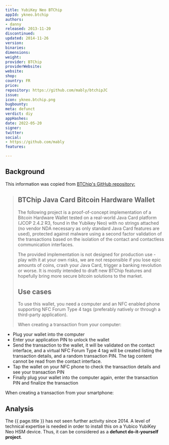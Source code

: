 ```yaml
---
title: YubiKey Neo BTChip
appId: ykneo.btchip
authors:
- danny
released: 2013-11-20
discontinued: 
updated: 2014-11-26
version: 
binaries: 
dimensions: 
weight: 
provider: BTChip
providerWebsite: 
website: 
shop: 
country: FR
price: 
repository: https://github.com/mably/btchipJC
issue: 
icon: ykneo.btchip.png
bugbounty: 
meta: defunct
verdict: diy
appHashes: 
date: 2022-05-20
signer: 
twitter: 
social:
- https://github.com/mably
features: 

---
```


## Background 

This information was copied from [BTChip's GitHub repository:](https://github.com/mably/btchipJC)

> ## BTChip Java Card Bitcoin Hardware Wallet
>
> The following project is a proof-of-concept implementation of a Bitcoin Hardware Wallet tested on a real-world Java Card platform (JCOP 2.4.2 R3, found in the Yubikey Neo) with no strings attached (no vendor NDA necessary as only standard Java Card features are used), protected against malware using a second factor validation of the transactions based on the isolation of the contact and contactless communication interfaces.
>
> The provided implementation is not designed for production use - play with it at your own risks, we are not responsible if you lose epic amounts of coins, crash your Java Card, trigger a banking revolution or worse. It is mostly intended to draft new BTChip features and hopefully bring more secure bitcoin solutions to the market.
>
> ## Use cases
> 
> To use this wallet, you need a computer and an NFC enabled phone supporting NFC Forum Type 4 tags (preferably natively or through a third-party application).
>
> When creating a transaction from your computer:
>
- Plug your wallet into the computer
- Enter your application PIN to unlock the wallet
- Send the transaction to the wallet, it will be validated on the contact interface, and a virtual NFC Forum Type 4 tag will be created listing the transaction details, and a random transaction PIN.  The tag content cannot be read from the contact interface.
- Tap the wallet on your NFC phone to check the transaction details and see your transaction PIN
- Finally plug your wallet into the computer again, enter the transaction PIN and finalize the transaction
>
When creating a transaction from your smartphone:

## Analysis 

The {{ page.title }} has not seen further activity since 2014. A level of technical expertise is needed in order to install this on a Yubico YubiKey Neo HSM device. Thus, it can be considered as a **defunct do-it-yourself project**.

